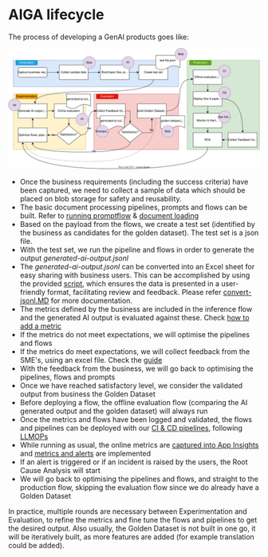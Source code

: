 # AIGA lifecycle

The process of developing a GenAI products goes like:

![cycle](./assets/Lifecycle_with_tech.svg)

- Once the business requirements (including the success criteria) have been captured, we need to collect a sample of data which should be placed on blob storage for safety and reusability.
- The basic document processing pipelines, prompts and flows can be built. Refer to [running promptflow](../onboarding/running-promptflow.md) & [document loading](../design/document-loading.md)
- Based on the payload from the flows, we create a test set (identified by the business as candidates for the golden dataset). The test set is a json file.
- With the test set, we run the pipeline and flows in order to generate the output *generated-ai-output.jsonl*
- The *generated-ai-output.jsonl* can be converted into an Excel sheet for easy sharing with business users. This can be accomplished by using the provided [script](https://github.com/gsk-tech/AIGA/blob/main/llmops/common/jsonl_converter.py), which ensures the data is presented in a user-friendly format, facilitating review and feedback. Please refer [convert-jsonl.MD](../onboarding/convert-jsonl.md) for more documentation.
- The metrics defined by the business are included in the inference flow and the generated AI output is evaluated against these. Check [how to add a metric](../onboarding/adding-metrics.md)
- If the metrics do not meet expectations, we will optimise the pipelines and flows
- If the metrics do meet expectations, we will collect feedback from the SME's, using an excel file. Check the [guide](./model-evaluation-success-criteria.md)
- With the feedback from the business, we will go back to optimising the pipelines, flows and prompts
- Once we have reached satisfactory level, we consider the validated output from business the Golden Dataset
- Before deploying a flow, the offline evaluation flow (comparing the AI generated output and the golden dataset) will always run
- Once the metrics and flows have been logged and validated, the flows and pipelines can be deployed with our [CI & CD pipelines](../onboarding/deployment.md), following  [LLMOPs](../onboarding/llmops.md)
- While running as usual, the online metrics are [captured into App Insights](../onboarding/observability.md) and [metrics and alerts](../onboarding/alerting.md) are implemented
- If an alert is triggered or if an incident is raised by the users, the Root Cause Analysis will start
- We will go back to optimising the pipelines and flows, and straight to the production flow, skipping the evaluation flow since we do already have a Golden Dataset

In practice, multiple rounds are necessary between Experimentation and Evaluation, to refine the metrics and fine tune the flows and pipelines to get the desired output. Also usually, the Golden Dataset is not built in one go, it will be iteratively built, as more features are added (for example translation could be added).
